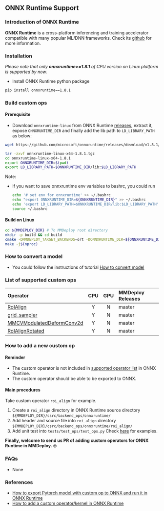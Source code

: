 ## ONNX Runtime Support

### Introduction of ONNX Runtime

**ONNX Runtime** is a cross-platform inferencing and training accelerator compatible with many popular ML/DNN frameworks. Check its [github](https://github.com/microsoft/onnxruntime) for more information.

### Installation

*Please note that only **onnxruntime>=1.8.1** of CPU version on Linux platform is supported by now.*

- Install ONNX Runtime python package

```bash
pip install onnxruntime==1.8.1
```

### Build custom ops

#### Prerequisite

- Download `onnxruntime-linux` from ONNX Runtime [releases](https://github.com/microsoft/onnxruntime/releases/tag/v1.8.1), extract it, expose `ONNXRUNTIME_DIR` and finally add the lib path to `LD_LIBRARY_PATH` as below:

```bash
wget https://github.com/microsoft/onnxruntime/releases/download/v1.8.1/onnxruntime-linux-x64-1.8.1.tgz

tar -zxvf onnxruntime-linux-x64-1.8.1.tgz
cd onnxruntime-linux-x64-1.8.1
export ONNXRUNTIME_DIR=$(pwd)
export LD_LIBRARY_PATH=$ONNXRUNTIME_DIR/lib:$LD_LIBRARY_PATH
```

Note:

- If you want to save onnxruntime env variables to bashrc, you could run

    ```bash
    echo '# set env for onnxruntime' >> ~/.bashrc
    echo "export ONNXRUNTIME_DIR=${ONNXRUNTIME_DIR}" >> ~/.bashrc
    echo 'export LD_LIBRARY_PATH=$ONNXRUNTIME_DIR/lib:$LD_LIBRARY_PATH' >> ~/.bashrc
    source ~/.bashrc
    ```

#### Build on Linux

```bash
cd ${MMDEPLOY_DIR} # To MMDeploy root directory
mkdir -p build && cd build
cmake -DMMDEPLOY_TARGET_BACKENDS=ort -DONNXRUNTIME_DIR=${ONNXRUNTIME_DIR} ..
make -j$(nproc)
```

### How to convert a model

- You could follow the instructions of tutorial [How to convert model](../tutorials/how_to_convert_model.md)

### List of supported custom ops

| Operator                                                                     |  CPU  |  GPU  | MMDeploy Releases |
| :--------------------------------------------------------------------------- | :---: | :---: | :---------------- |
| [RoIAlign](../ops/onnxruntime.md#roialign)                                   |   Y   |   N   | master            |
| [grid_sampler](../ops/onnxruntime.md#grid_sampler)                           |   Y   |   N   | master            |
| [MMCVModulatedDeformConv2d](../ops/onnxruntime.md#mmcvmodulateddeformconv2d) |   Y   |   N   | master            |
| [RoIAlignRotated](../ops/onnxruntime.md#roialignrotated)                     |   Y   |   N   | master            |

### How to add a new custom op

#### Reminder

- The custom operator is not included in [supported operator list](https://github.com/microsoft/onnxruntime/blob/master/docs/OperatorKernels.md) in ONNX Runtime.
- The custom operator should be able to be exported to ONNX.

#### Main procedures

Take custom operator `roi_align` for example.

1. Create a `roi_align` directory in ONNX Runtime source directory `${MMDEPLOY_DIR}/csrc/backend_ops/onnxruntime/`
2. Add header and source file into `roi_align` directory `${MMDEPLOY_DIR}/csrc/backend_ops/onnxruntime/roi_align/`
3. Add unit test into `tests/test_ops/test_ops.py`
   Check [here](../../../tests/test_ops/test_ops.py) for examples.

**Finally, welcome to send us PR of adding custom operators for ONNX Runtime in MMDeploy.** :nerd_face:

### FAQs

- None

### References

- [How to export Pytorch model with custom op to ONNX and run it in ONNX Runtime](https://github.com/onnx/tutorials/blob/master/PyTorchCustomOperator/README.md)
- [How to add a custom operator/kernel in ONNX Runtime](https://github.com/microsoft/onnxruntime/blob/master/docs/AddingCustomOp.md)
